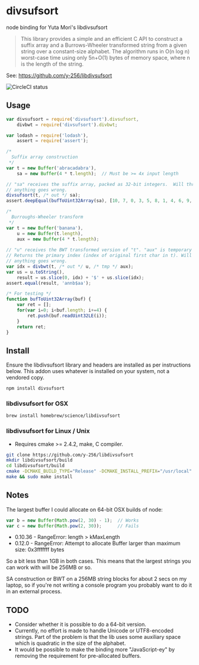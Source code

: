 # divsufsort
node binding for Yuta Mori's libdivsufsort

> This library provides a simple and an efficient C API to construct a suffix array and a Burrows-Wheeler 
> transformed string from a given string over a constant-size alphabet. The algorithm runs in O(n log n) 
> worst-case time using only 5n+O(1) bytes of memory space, where n is the length of the string.

See: https://github.com/y-256/libdivsufsort

![CircleCI status](https://circleci.com/gh/bls/node-divsufsort.png?style=shield&circle-token=45d20bfe875bec3b9f9f4c0bd3a481832d8ae8af)

## Usage

```js
var divsufsort = require('divsufsort').divsufsort,
    divbwt = require('divsufsort').divbwt;

var lodash = require('lodash'),
    assert = require('assert');

/*
  Suffix array construction
 */
var t = new Buffer('abracadabra'), 
    sa = new Buffer(4 * t.length);  // Must be >= 4x input length

// "sa" receives the suffix array, packed as 32-bit integers.  Will throw if 
// anything goes wrong.  
divsufsort(t, /* out */ sa);
assert.deepEqual(bufToUint32Array(sa), [10, 7, 0, 3, 5, 8, 1, 4, 6, 9, 2]);

/*
  Burroughs-Wheeler transform
 */
var t = new Buffer('banana'),
    u = new Buffer(t.length),
    aux = new Buffer(4 * t.length);
    
// "u" receives the BWT transformed version of "t". "aux" is temporary storage.
// Returns the primary index (index of original first char in t). Will throw if 
// anything goes wrong.
var idx = divbwt(t, /* out */ u, /* tmp */ aux);
var us = u.toString(),
    result = us.slice(0, idx) + '$' + us.slice(idx);
assert.equal(result, 'annb$aa');

/* For testing */
function bufToUint32Array(buf) {
    var ret = [];
    for(var i=0; i<buf.length; i+=4) {
        ret.push(buf.readUint32LE(i));
    }
    return ret;
}

```

## Install

Ensure the libdivsufsort library and headers are installed as per 
instructions below. This addon uses whatever is installed on your 
system, not a vendored copy.

```bash
npm install divsufsort
```

### libdivsufsort for OSX

```bash
brew install homebrew/science/libdivsufsort
```

### libdivsufsort for Linux / Unix

* Requires cmake >= 2.4.2, make, C compiler.

```bash
git clone https://github.com/y-256/libdivsufsort
mkdir libdivsufsort/build
cd libdivsufsort/build
cmake -DCMAKE_BUILD_TYPE="Release" -DCMAKE_INSTALL_PREFIX="/usr/local" .. 
make && sudo make install
```
## Notes

The largest buffer I could allocate on 64-bit OSX builds of node:

```js
var b = new Buffer(Math.pow(2, 30) - 1);  // Works
var c = new Buffer(Math.pow(2, 30));      // Fails
```

* 0.10.36 - RangeError: length > kMaxLength
* 0.12.0 - RangeError: Attempt to allocate Buffer larger than maximum size: 
  0x3fffffff bytes

So a bit less than 1GB in both cases. This means that the largest 
strings you can work with will be 256MB or so.

SA construction or BWT on a 256MB string blocks for about 2 secs on my laptop, 
so if you're not writing a console program you probably want to do it in an 
external process.

## TODO

* Consider whether it is possible to do a 64-bit version.
* Currently, no effort is made to handle Unicode or UTF8-encoded strings.  Part
  of the problem is that the lib uses some auxiliary space which is quadratic in
  the size of the alphabet.
* It would be possible to make the binding more "JavaScript-ey" by removing the
  requirement for pre-allocated buffers.  
